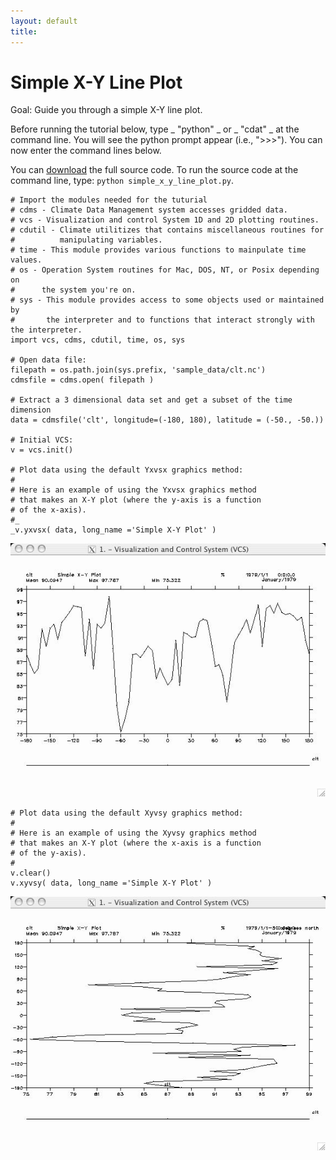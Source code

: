 ```yaml
---
layout: default
title: 
---
```

#  Simple X-Y Line Plot
Goal:  Guide you through a simple X-Y line plot.   

Before running the tutorial below, type _ "python" _ or _ "cdat" _ at the
command line. You will see the python prompt appear (i.e., ">>>"). You can
now enter the command lines below.  
  
You can [download](media/python/simple_x_y_line_plot.py) the full source code. To run the
source code at the command line, type: `python simple_x_y_line_plot.py`.
    
    # Import the modules needed for the tuturial  
    # cdms - Climate Data Management system accesses gridded data.  
    # vcs - Visualization and control System 1D and 2D plotting routines.  
    # cdutil - Climate utilitizes that contains miscellaneous routines for   
    #          manipulating variables.  
    # time - This module provides various functions to mainpulate time values.  
    # os - Operation System routines for Mac, DOS, NT, or Posix depending on   
    #      the system you're on.  
    # sys - This module provides access to some objects used or maintained by   
    #       the interpreter and to functions that interact strongly with the interpreter.  
    import vcs, cdms, cdutil, time, os, sys  
      
    # Open data file:  
    filepath = os.path.join(sys.prefix, 'sample_data/clt.nc')  
    cdmsfile = cdms.open( filepath )  
      
    # Extract a 3 dimensional data set and get a subset of the time dimension  
    data = cdmsfile('clt', longitude=(-180, 180), latitude = (-50., -50.))  
      
    # Initial VCS:  
    v = vcs.init()  
      
    # Plot data using the default Yxvsx graphics method:  
    #  
    # Here is an example of using the Yxvsx graphics method  
    # that makes an X-Y plot (where the y-axis is a function  
    # of the x-axis).  
    #_  
    _v.yxvsx( data, long_name ='Simple X-Y Plot' )

![1D_Plot_1](media/images/1D_plot_1)  

    # Plot data using the default Xyvsy graphics method:  
    #  
    # Here is an example of using the Xyvsy graphics method  
    # that makes an X-Y plot (where the x-axis is a function  
    # of the y-axis).  
    #  
    v.clear()  
    v.xyvsy( data, long_name ='Simple X-Y Plot' )

![1D_Plot_2](media/images/1D_plot_2)  
